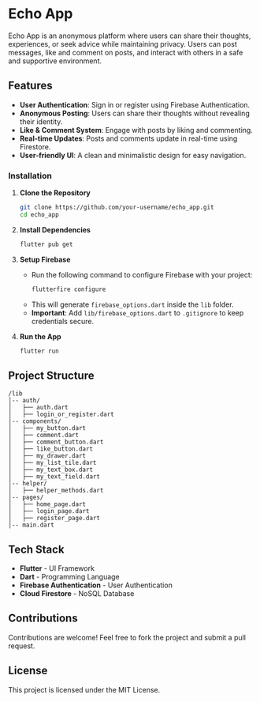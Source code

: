 # Echo App

Echo App is an anonymous platform where users can share their thoughts, experiences, or seek advice while maintaining privacy. Users can post messages, like and comment on posts, and interact with others in a safe and supportive environment.

## Features

- **User Authentication**: Sign in or register using Firebase Authentication.
- **Anonymous Posting**: Users can share their thoughts without revealing their identity.
- **Like & Comment System**: Engage with posts by liking and commenting.
- **Real-time Updates**: Posts and comments update in real-time using Firestore.
- **User-friendly UI**: A clean and minimalistic design for easy navigation.

### Installation

1. **Clone the Repository**

   ```sh
   git clone https://github.com/your-username/echo_app.git
   cd echo_app
   ```

2. **Install Dependencies**

   ```sh
   flutter pub get
   ```

3. **Setup Firebase**

   - Run the following command to configure Firebase with your project:
     ```sh
     flutterfire configure
     ```
   - This will generate `firebase_options.dart` inside the `lib` folder.
   - **Important**: Add `lib/firebase_options.dart` to `.gitignore` to keep credentials secure.

4. **Run the App**
   ```sh
   flutter run
   ```

## Project Structure

```
/lib
│-- auth/
│   ├── auth.dart
│   ├── login_or_register.dart
│-- components/
│   ├── my_button.dart
│   ├── comment.dart
│   ├── comment_button.dart
│   ├── like_button.dart
│   ├── my_drawer.dart
│   ├── my_list_tile.dart
│   ├── my_text_box.dart
│   ├── my_text_field.dart
│-- helper/
│   ├── helper_methods.dart
│-- pages/
│   ├── home_page.dart
│   ├── login_page.dart
│   ├── register_page.dart
│-- main.dart
```

## Tech Stack

- **Flutter** - UI Framework
- **Dart** - Programming Language
- **Firebase Authentication** - User Authentication
- **Cloud Firestore** - NoSQL Database

## Contributions

Contributions are welcome! Feel free to fork the project and submit a pull request.

## License

This project is licensed under the MIT License.
